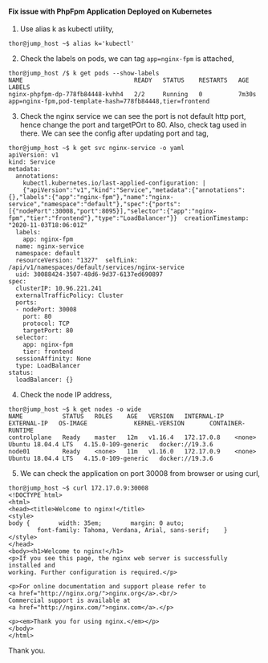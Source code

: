 #### Fix issue with PhpFpm Application Deployed on Kubernetes

1. Use alias k as kubectl utility,

```
thor@jump_host ~$ alias k='kubectl'
```

2. Check the labels on pods, we can tag `app=nginx-fpm` is attached,

```
thor@jump_host /$ k get pods --show-labels
NAME                               READY   STATUS    RESTARTS   AGE     LABELS
nginx-phpfpm-dp-778fb84448-kvhh4   2/2     Running   0          7m30s   app=nginx-fpm,pod-template-hash=778fb84448,tier=frontend
```

3. Check the nginx service we can see the port is not default http port, hence change the port and targetPOrt to 80. Also, check tag used in there. We can see the config after updating port and tag,

```
thor@jump_host ~$ k get svc nginx-service -o yaml
apiVersion: v1
kind: Service
metadata:  
  annotations:
    kubectl.kubernetes.io/last-applied-configuration: |      
    {"apiVersion":"v1","kind":"Service","metadata":{"annotations":{},"labels":{"app":"nginx-fpm"},"name":"nginx-service","namespace":"default"},"spec":{"ports":[{"nodePort":30008,"port":8095}],"selector":{"app":"nginx-fpm","tier":"frontend"},"type":"LoadBalancer"}}  creationTimestamp: "2020-11-03T18:06:01Z"
  labels:    
    app: nginx-fpm
  name: nginx-service
  namespace: default
  resourceVersion: "1327"  selfLink: /api/v1/namespaces/default/services/nginx-service
  uid: 30088424-3507-48d6-9d37-6137ed690897
spec:
  clusterIP: 10.96.221.241
  externalTrafficPolicy: Cluster
  ports:
  - nodePort: 30008
    port: 80
    protocol: TCP
    targetPort: 80
  selector:
    app: nginx-fpm
    tier: frontend
  sessionAffinity: None
  type: LoadBalancer
status:
  loadBalancer: {}
```
  
4. Check the node IP address,

```  
thor@jump_host ~$ k get nodes -o wide
NAME           STATUS   ROLES    AGE   VERSION   INTERNAL-IP   EXTERNAL-IP   OS-IMAGE             KERNEL-VERSION       CONTAINER-RUNTIME
controlplane   Ready    master   12m   v1.16.4   172.17.0.8    <none>        Ubuntu 18.04.4 LTS   4.15.0-109-generic   docker://19.3.6
node01         Ready    <none>   11m   v1.16.0   172.17.0.9    <none>        Ubuntu 18.04.4 LTS   4.15.0-109-generic   docker://19.3.6
```

5. We can check the application on port 30008 from browser or using curl,

```
thor@jump_host ~$ curl 172.17.0.9:30008
<!DOCTYPE html>
<html>
<head><title>Welcome to nginx!</title>
<style>    
body {        width: 35em;        margin: 0 auto;
        font-family: Tahoma, Verdana, Arial, sans-serif;    }
</style>
</head>
<body><h1>Welcome to nginx!</h1>
<p>If you see this page, the nginx web server is successfully installed and
working. Further configuration is required.</p>

<p>For online documentation and support please refer to
<a href="http://nginx.org/">nginx.org</a>.<br/>
Commercial support is available at
<a href="http://nginx.com/">nginx.com</a>.</p>

<p><em>Thank you for using nginx.</em></p>
</body>
</html>
```

Thank you.
